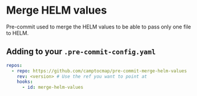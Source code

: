 # Merge HELM values

Pre-commit used to merge the HELM values to be able to pass only one file to HELM.

## Adding to your `.pre-commit-config.yaml`

```yaml
repos:
  - repo: https://github.com/camptocmap/pre-commit-merge-helm-values
    rev: <version> # Use the ref you want to point at
    hooks:
      - id: merge-helm-values
```
